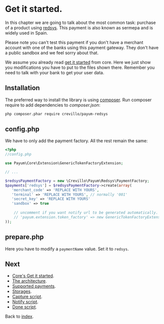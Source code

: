 # Get it started.

In this chapter we are going to talk about the most common task: purchase of a product using [redsys](http://www.redsys.es/).
This payment is also known as sermepa and is widely used in Spain.

Please note you can't test this payment if you don't have a merchant account with one of the banks using
this payment gateway. They don't have a public sandbox and we feel sorry about that.

We assume you already read [get it started](https://github.com/Payum/Payum/blob/master/src/Payum/Core/Resources/docs/get-it-started.md) from core.
Here we just show you modifications you have to put to the files shown there.
Remember you need to talk with your bank to get your user data.

## Installation

The preferred way to install the library is using [composer](http://getcomposer.org/).
Run composer require to add dependencies to _composer.json_:

```bash
php composer.phar require crevillo/payum-redsys
```

## config.php

We have to only add the payment factory. All the rest remain the same:

```php
<?php
//config.php

use Payum\Core\Extension\GenericTokenFactoryExtension;

// ...

$redsysPaymentFactory = new \Crevillo\Payum\Redsys\PaymentFactory;
$payments['redsys'] = $redsysPaymentFactory->create(array(
   'merchant_code' => 'REPLACE WITH YOURS',
   'terminal' => 'REPLACE WITH YOURS', // normally '001'
   'secret_key' => 'REPLACE WITH YOURS'
   'sandbox' => true
   
    // uncomment if you want notify url to be generated automatically.
    // 'payum.extension.token_factory' => new GenericTokenFactoryExtension($tokenFactory),
));
```

## prepare.php

Here you have to modify a `paymentName` value. Set it to `redsys`.

## Next 

* [Core's Get it started](https://github.com/Payum/Core/blob/master/Resources/docs/get-it-started.md).
* [The architecture](https://github.com/Payum/Core/blob/master/Resources/docs/the-architecture.md).
* [Supported payments](https://github.com/Payum/Core/blob/master/Resources/docs/supported-payments.md).
* [Storages](https://github.com/Payum/Core/blob/master/Resources/docs/storages.md).
* [Capture script](https://github.com/Payum/Core/blob/master/Resources/docs/capture-script.md).
* [Notify script](https://github.com/Payum/Core/blob/master/Resources/docs/notify-script.md).
* [Done script](https://github.com/Payum/Core/blob/master/Resources/docs/done-script.md).

Back to [index](index.md).
